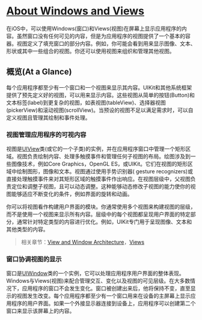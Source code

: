 # [About Windows and Views](https://developer.apple.com/library/content/documentation/WindowsViews/Conceptual/ViewPG_iPhoneOS/Introduction/Introduction.html)

在iOS中，可以使用Windows(窗口)和Views(视图)在屏幕上显示应用程序的内容。虽然窗口没有任何可见的内容，但是为应用程序的视图提供了一个基本的容器。视图定义了填充窗口的部分内容。例如，你可能会看到用来显示图像、文本、形状或其中一些组合的视图。你还可以使用视图来组织和管理其他视图。

## 概览(At a Glance)

每个应用程序都至少有一个窗口和一个视图来显示其内容。UIKit和其他系统框架提供了预先定义好的视图，可以用来显示内容。这些视图从简单的按钮(Button)和文本标签(label)到更复杂的视图，如表视图(tableView)、选择器视图(pickerView)和滚动视图(scrollView)。当预设的视图不足以满足需求时，可以自定义视图且管理其绘制和事件处理。

### 视图管理应用程序的可视内容

视图是[UIView](https://developer.apple.com/reference/uikit/uiview)类(或它的一个子类)的实例，并在应用程序窗口中管理一个矩形区域。视图负责绘制内容、处理多触摸事件和管理任何子视图的布局。绘图涉及到一些图像技术，例如Core Graphics，OpenGL ES，或UIKit。它们在视图的矩形区域中绘制图形，图像和文本。视图通过使用手势识别器( gesture recognizers)或直接处理触摸事件来对其矩形区域的触摸事件作出响应。在视图层级中，父视图负责定位和调整子视图，且可以动态调整。这种能够动态修改子视图的能力使你的视图能够适应不断变化的条件，例如界面的旋转和动画。

你可以将视图看作构建用户界面的模块。你通常使用多个视图来构建视图的层级，而不是使用一个视图来显示所有内容。层级中的每个视图都呈现用户界面的特定部分，通常针对特定类型的内容进行优化。例如，UIKit专门用于呈现图像、文本和其他类型的内容。

>相关章节：[View and Window Architecture](https://developer.apple.com/library/content/documentation/WindowsViews/Conceptual/ViewPG_iPhoneOS/WindowsandViews/WindowsandViews.html#//apple_ref/doc/uid/TP40009503-CH2-SW1)，[Views](https://developer.apple.com/library/content/documentation/WindowsViews/Conceptual/ViewPG_iPhoneOS/CreatingViews/CreatingViews.html#//apple_ref/doc/uid/TP40009503-CH5-SW1)

### 窗口协调视图的显示

窗口是[UIWindow](https://developer.apple.com/reference/uikit/uiwindow)类的一个实例，它可以处理应用程序用户界面的整体表现。Windows与Views(视图)来配合管理交互、变化以及视图的可见层级。在大多数情况下，应用程序的窗口不会发生变化。窗口被创建出来后，他将保持不变，直至显示的视图发生改变。每个应用程序都至少有一个窗口用来在设备的主屏幕上显示应用程序的用户界面。如果一个外接显示器连接到设备上，应用程序可以创建第二个窗口来显示该屏幕上的内容。
